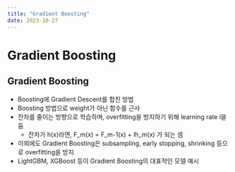 ```yaml
---
title: "Gradient Boosting"
date: 2023-10-27
---
```


# Gradient Boosting

## Gradient Boosting

- Boosting에 Gradient Descent를 합친 방법
- Boosting 방법으로 weight가 아닌 함수를 근사
- 잔차를 줄이는 방향으로 학습하며, overfitting을 방지하기 위해 learning rate l을 둠
  - 잔차가 h(x)라면, F_m(x) = F_m-1(x) + lh_m(x) 가 되는 셈
- 이외에도 Gradient Boosting은 subsampling, early stopping, shrinking 등으로 overfitting을 방지
- LightGBM, XGBoost 등이 Gradient Boosting의 대표적인 모델 예시
